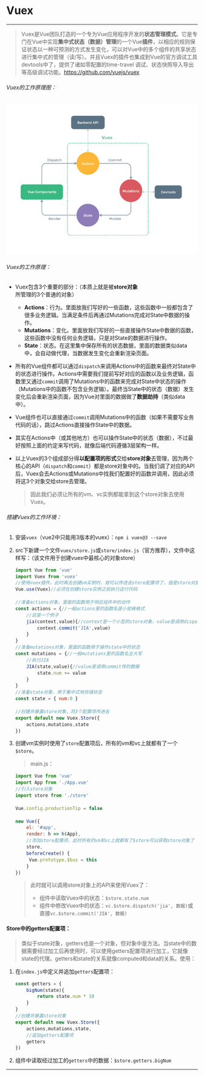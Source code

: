 # Vuex

------

> Vuex是Vue团队打造的一个专为Vue应用程序开发的**状态管理模式**。它是专门在Vue中实现**集中式状态（数据）管理**的一个Vue**插件**，以相应的规则保证状态以一种可预测的方式发生变化，可以对Vue中的多个组件的共享状态进行集中式的管理（读/写）。并且Vuex的插件也集成到Vue的官方调试工具devtools中了，提供了诸如零配置的time-travel 调试、状态快照导入导出等高级调试功能。https://github.com/vuejs/vuex

###### Vuex的工作原理图：

![vuex](./assets/vuex.png)

###### Vuex的工作原理：

- Vuex包含3个重要的部分：（本质上就是被**store对象**所管理的3个普通的对象）
  - **Actions**：行为。里面放我们写好的一些函数，这些函数中一般都包含了很多业务逻辑。当满足条件后再通过Mutations完成对State中数据的操作。
  - **Mutations**：变化。里面放我们写好的一些直接操作State中数据的函数，这些函数中没有任何业务逻辑，只是对State的数据进行操作。
  - **State**：状态。在这里集中保存所有的状态数据，里面的数据类似data中，会自动做代理，当数据发生变化会重新渲染页面。

- 所有的Vue组件都可以通过`dispatch`来调用Actions中的函数来最终对State中的状态进行操作。Actions中需要我们提前写好对应的函数以及业务逻辑，函数里又通过`commit`调用了Mutations中的函数来完成对State中状态的操作（Mutations中的函数不包含业务逻辑）。最终当State中的状态（数据）发生变化后会重新渲染页面，因为Vue对里面的数据做了**数据劫持**（类似data中）。

- Vue组件也可以直接通过`commit`调用Mutations中的函数（如果不需要写业务代码的话），跳过Actions直接操作State中的数据。

- 其实在Actions中（或其他地方）也可以操作State中的状态（数据），不过最好按照上面的约定来写代码，就像后端代码遵循3层架构一样。

- 以上Vuex的3个组成部分得**以配置项的形式**交给**store对象**去管理，因为两个核心的API（`dispatch`和`commit`）都是store对象中的。当我们调了对应的API后，Vuex会去Actions或Mutations中找我们配置好的函数并调用，因此必须将这3个对象交给store去管理。

  > 因此我们必须让所有的vm、vc实例都能拿到这个store对象去使用Vuex。

###### 搭建Vuex的工作环境：

1. 安装`vuex`（vue2中只能用3版本的vuex）：`npm i vuex@3 --save`

2. src下新建一个文件`vuex/store.js`或`store/index.js`（官方推荐），文件中这样写：（该文件用于创建vuex中最核心的对象store）

   ```js
   import Vue from 'vue'
   import Vuex from 'vuex'
   //使用vuex插件。此时再去创建vm实例时，就可以传进去store配置项了，值是store对象，该对象就是整个Vuex工作环境
   Vue.use(Vuex)//必须在创建store实例之前执行这行代码
   
   //准备actions对象，里面的函数用于响应组件中的动作
   const actions = {//一般actions里的函数名是小驼峰格式
       //这是一个例子
       jia(context,value){//context是一个小型的store对象，value是调用dispatch传的数据
           context.commit('JIA',value)
       }
   }
   //准备mutations对象，里面的函数用于操作state中的状态
   const mutations = {//一般mutations里的函数名全大写
       //执行JIA
       JIA(state,value){//value是调用commit传的数据
           state.num += value
       }
   }
   //准备state对象，用于集中式地存储状态
   const state = { num:0 }
   
   //创建并暴露store对象，将3个配置项传进去
   export default new Vuex.Store({
       actions,mutations,state
   })
   ```

3. 创建vm实例时使用了`store`配置项后，所有的vm和vc上就都有了一个`$store`。

   > main.js：

   ```js
   import Vue from 'vue'
   import App from './App.vue'
   //引入store对象
   import store from './store'
   
   Vue.config.productionTip = false
   
   new Vue({
       el: '#app',
       render: h => h(App),
       //添加store配置项，此时所有的vm和vc上就都有了$store可以获取store对象了
       store,
       beforeCreate() {
       	Vue.prototype.$bus = this
       }
   })
   ```

   > 此时就可以调用store对象上的API来使用Vuex了：
   >
   > - 组件中读取Vuex中的状态：`$store.state.num`
   > - 组件中修改Vuex中的状态：`vc.$store.dispatch('jia', 数据)`或直接`vc.$store.commit('JIA', 数据)`

#### Store中的getters配置项：

> 类似于state对象，getters也是一个对象，但对象中是方法。当state中的数据需要经过加工后再使用时，可以使用getters配置项进行加工，它就像state的代理。getters和state的关系就像computed和data的关系。使用：

1. 在`index.js`中定义并追加`getters`配置项：

   ```js
   const getters = {
       bigNum(state){
           return state.num * 10
       }
   }
   //创建并暴露store对象
   export default new Vuex.Store({
       actions,mutations,state,
       //追加getters配置项
       getters
   })
   ```

2. 组件中读取经过加工的`getters`中的数据：`$store.getters.bigNum`

------

